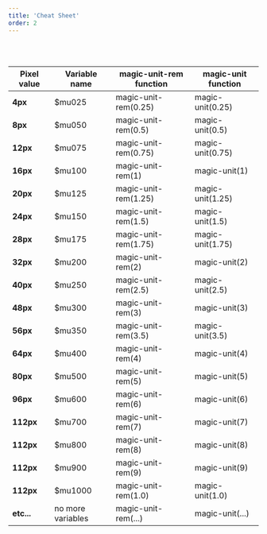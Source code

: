 ```yaml
---
title: 'Cheat Sheet'
order: 2
---
```


<pattern path="src/pages/Foundations/magicUnit/--magic-unit/magic-unit"></pattern>

<br><br>

<table>
  <thead>
    <tr>
      <th>Pixel value</th>
      <th>Variable name</th>
      <th>magic-unit-rem function</th>
      <th>magic-unit function</th>
    </tr>
  </thead>
  <tbody>
    <tr>
      <td><b>4px</b></td>
      <td>$mu025</td>
      <td>magic-unit-rem(0.25)</td>
      <td>magic-unit(0.25)</td>
    </tr>
    <tr>
      <td><b>8px</b></td>
      <td>$mu050</td>
      <td>magic-unit-rem(0.5)</td>
      <td>magic-unit(0.5)</td>
    </tr>
    <tr>
      <td><b>12px</b></td>
      <td>$mu075</td>
      <td>magic-unit-rem(0.75)</td>
      <td>magic-unit(0.75)</td>
    </tr>
    <tr>
      <td><b>16px</b></td>
      <td>$mu100</td>
      <td>magic-unit-rem(1)</td>
      <td>magic-unit(1)</td>
    </tr>
    <tr>
      <td><b>20px</b></td>
      <td>$mu125</td>
      <td>magic-unit-rem(1.25)</td>
      <td>magic-unit(1.25)</td>
    </tr>
    <tr>
      <td><b>24px</b></td>
      <td>$mu150</td>
      <td>magic-unit-rem(1.5)</td>
      <td>magic-unit(1.5)</td>
    </tr>
    <tr>
      <td><b>28px</b></td>
      <td>$mu175</td>
      <td>magic-unit-rem(1.75)</td>
      <td>magic-unit(1.75)</td>
    </tr>
    <tr>
      <td><b>32px</b></td>
      <td>$mu200</td>
      <td>magic-unit-rem(2)</td>
      <td>magic-unit(2)</td>
    </tr>
    <tr>
      <td><b>40px</b></td>
      <td>$mu250</td>
      <td>magic-unit-rem(2.5)</td>
      <td>magic-unit(2.5)</td>
    </tr>
    <tr>
      <td><b>48px</b></td>
      <td>$mu300</td>
      <td>magic-unit-rem(3)</td>
      <td>magic-unit(3)</td>
    </tr>
    <tr>
      <td><b>56px</b></td>
      <td>$mu350</td>
      <td>magic-unit-rem(3.5)</td>
      <td>magic-unit(3.5)</td>
    </tr>
    <tr>
      <td><b>64px</b></td>
      <td>$mu400</td>
      <td>magic-unit-rem(4)</td>
      <td>magic-unit(4)</td>
    </tr>
    <tr>
      <td><b>80px</b></td>
      <td>$mu500</td>
      <td>magic-unit-rem(5)</td>
      <td>magic-unit(5)</td>
    </tr>
    <tr>
      <td><b>96px</b></td>
      <td>$mu600</td>
      <td>magic-unit-rem(6)</td>
      <td>magic-unit(6)</td>
    </tr>
    <tr>
      <td><b>112px</b></td>
      <td>$mu700</td>
      <td>magic-unit-rem(7)</td>
      <td>magic-unit(7)</td>
    </tr>
    <tr>
      <td><b>112px</b></td>
      <td>$mu800</td>
      <td>magic-unit-rem(8)</td>
      <td>magic-unit(8)</td>
    </tr>
    <tr>
      <td><b>112px</b></td>
      <td>$mu900</td>
      <td>magic-unit-rem(9)</td>
      <td>magic-unit(9)</td>
    </tr>
    <tr>
      <td><b>112px</b></td>
      <td>$mu1000</td>
      <td>magic-unit-rem(1.0)</td>
      <td>magic-unit(1.0)</td>
    </tr>
    <tr>
      <td><b>etc...</b></td>
      <td>no more variables</td>
      <td>magic-unit-rem(...)</td>
      <td>magic-unit(...)</td>
    </tr>
  </tbody>
</table>

